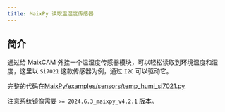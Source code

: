 ```yaml
---
title: MaixPy 读取温湿度传感器
---
```


## 简介

通过给 MaixCAM 外挂一个温湿度传感器模块，可以轻松读取到环境温度和湿度，这里以 `Si7021` 这款传感器为例，通过 `I2C` 可以驱动它。

完整的代码在[MaixPy/examples/sensors/temp_humi_si7021.py](https://github.com/sipeed/MaixPy/blob/main/examples/sensors/temp_humi_si7021.py)

注意系统镜像需要 `>= 2024.6.3_maixpy_v4.2.1` 版本。

